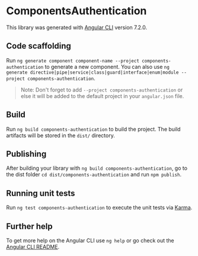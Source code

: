 # ComponentsAuthentication

This library was generated with [Angular CLI](https://github.com/angular/angular-cli) version 7.2.0.

## Code scaffolding

Run `ng generate component component-name --project components-authentication` to generate a new component. You can also use `ng generate directive|pipe|service|class|guard|interface|enum|module --project components-authentication`.

> Note: Don't forget to add `--project components-authentication` or else it will be added to the default project in your `angular.json` file.

## Build

Run `ng build components-authentication` to build the project. The build artifacts will be stored in the `dist/` directory.

## Publishing

After building your library with `ng build components-authentication`, go to the dist folder `cd dist/components-authentication` and run `npm publish`.

## Running unit tests

Run `ng test components-authentication` to execute the unit tests via [Karma](https://karma-runner.github.io).

## Further help

To get more help on the Angular CLI use `ng help` or go check out the [Angular CLI README](https://github.com/angular/angular-cli/blob/master/README.md).
